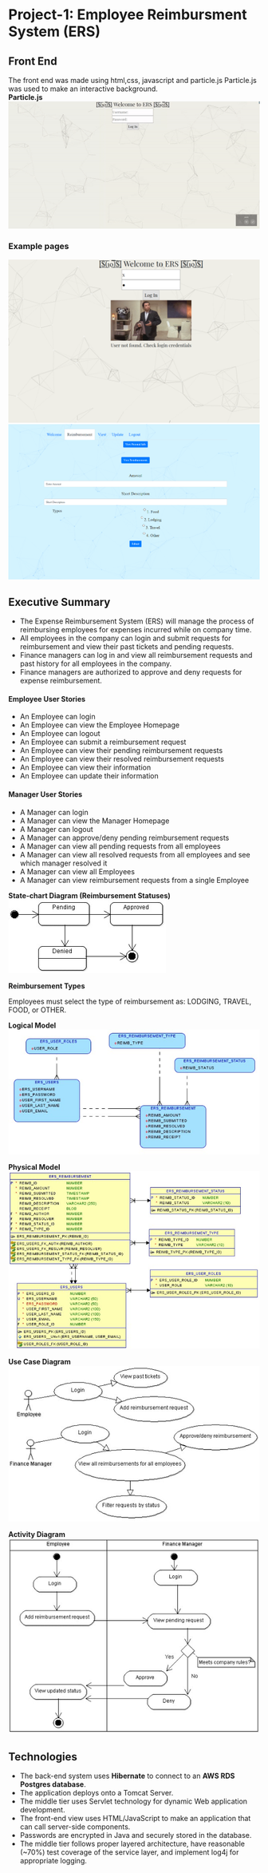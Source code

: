 # Project-1: Employee Reimbursment System (ERS)


## Front End
The front end was made using html,css, javascript and particle.js
Particle.js was used to make an interactive background.
<br />
**Particle.js** 
<br />
![](./imgs/video.gif)

### Example pages
![](./imgs/view2.png)
<br />
![](./imgs/view3.png)


## Executive Summary
* The Expense Reimbursement System (ERS) will manage the process of reimbursing employees for expenses incurred while on company time. 
* All employees in the company can login and submit requests for reimbursement and view their past tickets and pending requests. 
* Finance managers can log in and view all reimbursement requests and past history for all employees in the company. 
* Finance managers are authorized to approve and deny requests for expense reimbursement.

#### Employee User Stories 
- An Employee can login
- An Employee can view the Employee Homepage
- An Employee can logout
- An Employee can submit a reimbursement request
- An Employee can view their pending reimbursement requests
- An Employee can view their resolved reimbursement requests
- An Employee can view their information
- An Employee can update their information

#### Manager User Stories
- A Manager can login
- A Manager can view the Manager Homepage
- A Manager can logout
- A Manager can approve/deny pending reimbursement requests
- A Manager can view all pending requests from all employees
- A Manager can view all resolved requests from all employees and see which manager resolved it
- A Manager can view all Employees
- A Manager can view reimbursement requests from a single Employee 



**State-chart Diagram (Reimbursement Statuses)** 
<br />
![](./imgs/state-chart.jpg)

**Reimbursement Types**

Employees must select the type of reimbursement as: LODGING, TRAVEL, FOOD, or OTHER.

**Logical Model**
<br />
![](./imgs/logical.jpg)

**Physical Model**
<br />
![](./imgs/physical.jpg)

**Use Case Diagram**
<br />
![](./imgs/use-case.jpg)

**Activity Diagram**
<br />
![](./imgs/activity.jpg)

## Technologies

* The back-end system uses **Hibernate** to connect to an **AWS RDS Postgres database**. 
* The application deploys onto a Tomcat Server. 
* The middle tier uses Servlet technology for dynamic Web application development. 
* The front-end view uses HTML/JavaScript to make an application that can call server-side components. 
* Passwords are encrypted in Java and securely stored in the database. 
* The middle tier follows proper layered architecture, have reasonable (~70%) test coverage of the service layer, and implement log4j for appropriate logging. 

